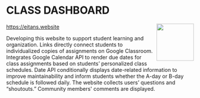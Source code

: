 # CLASS DASHBOARD 
<a href="https://eitans.website" target="blank"><img align="right" src="https://github.com/eitanfire Eitans-Website/assets/12126071/315036d2-85ad-48db-9150-3234d538c74c" height="100" width="auto" /></a>

https://eitans.website

Developing this website to support student learning and organization. Links directly connect students to individualized copies of assignments on Google Classroom. Integrates Google Calendar API to render due dates for class assignments based on students’ personalized class schedules. Date API conditionally displays date-related information to improve maintainability and inform students whether the A-day or B-day schedule is followed daily. The website collects users’ questions and “shoutouts.” Community members' comments are displayed.
